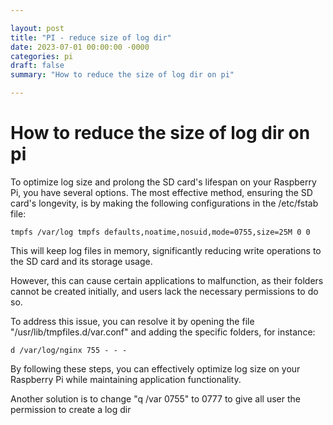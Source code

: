 ```yaml
---

layout: post
title: "PI - reduce size of log dir"
date: 2023-07-01 00:00:00 -0000
categories: pi
draft: false
summary: "How to reduce the size of log dir on pi"

---
```


# How to reduce the size of log dir on pi

To optimize log size and prolong the SD card's lifespan on your Raspberry Pi, you have several options. The most effective method, ensuring the SD card's longevity, is by making the following configurations in the /etc/fstab file:

```
tmpfs /var/log tmpfs defaults,noatime,nosuid,mode=0755,size=25M 0 0
```

This will keep log files in memory, significantly reducing write operations to the SD card and its storage usage.

However, this can cause certain applications to malfunction, as their folders cannot be created initially, and users lack the necessary permissions to do so.

To address this issue, you can resolve it by opening the file "/usr/lib/tmpfiles.d/var.conf" and adding the specific folders, for instance:

```
d /var/log/nginx 755 - - -
```

By following these steps, you can effectively optimize log size on your Raspberry Pi while maintaining application functionality.

Another solution is to change "q /var 0755" to 0777 to give all user the permission to create a log dir
